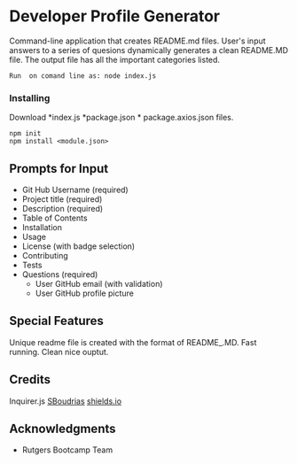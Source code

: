 # Developer Profile Generator

Command-line application that creates README.md files. User's input answers to a series of quesions dynamically generates a clean README.MD file. The output file has all the important categories listed.



```
Run  on comand line as: node index.js

```

### Installing
Download *index.js *package.json * package.axios.json files.
```
npm init
npm install <module.json>

```

## Prompts for Input
- Git Hub Username (required)
- Project title (required)
- Description (required)
- Table of Contents
- Installation
- Usage
- License (with badge selection)
- Contributing
- Tests
- Questions (required)
  - User GitHub email  (with validation)
  - User GitHub profile picture


 
## Special Features
Unique readme file is created with the format of README_<GitHubID>.MD. Fast running. Clean nice ouptut.


## Credits
Inquirer.js  <a href="https://github.com/SBoudrias/Inquirer.js" targer="_blank">SBoudrias</a>
<a href="https://shields.io/" targer="_blank">shields.io</a>


## Acknowledgments

* Rutgers Bootcamp Team




